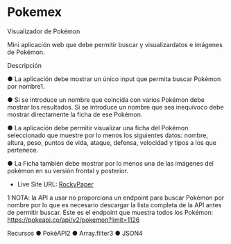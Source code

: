 # Pokemex

Visualizador de Pokémon

Mini aplicación web que debe permitir buscar y visualizardatos e imágenes de Pokémon.

Descripción


● La aplicación debe mostrar un único input que permita buscar
Pokémon por nombre1.

● Si se introduce un nombre que coincida con varios Pokémon debe
mostrar los resultados. Si se introduce un nombre que sea
inequívoco debe mostrar directamente la ficha de ese Pokémon.

● La aplicación debe permitir visualizar una ficha del Pokémon
seleccionado que muestre por lo menos los siguientes datos:
nombre, altura, peso, puntos de vida, ataque, defensa, velocidad y
tipos a los que pertenece.

● La Ficha también debe mostrar por lo menos una de las imágenes
del pokémon en su versión frontal y posterior.

- Live Site URL: [RockyPaper](https://adrianmayor.github.io/Pokedex/)


1 NOTA: la API a usar no proporciona un endpoint para buscar Pokémon por nombre
por lo que es necesario descargar la lista completa de la API antes de permitir
buscar. Este es el endpoint que muestra todos los Pokémon:
https://pokeapi.co/api/v2/pokemon?limit=1126


Recursos
● PokéAPI2
● Array.filter3
● JSON4
